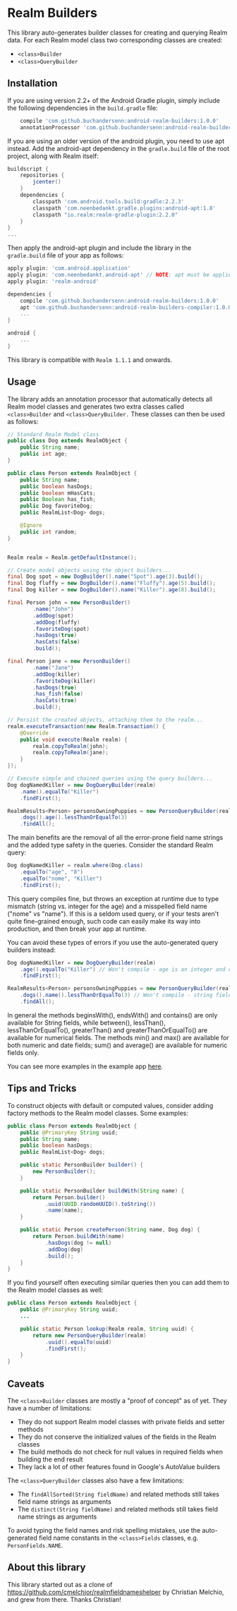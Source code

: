 # Realm Builders

This library auto-generates builder classes for creating and querying Realm data.
For each Realm model class two corresponding classes are created:

* `<class>Builder`
* `<class>QueryBuilder`

## Installation

If you are using version 2.2+ of the Android Gradle plugin, simply include the following
dependencies in the `build.gradle` file:

```gradle
    compile 'com.github.buchandersenn:android-realm-builders:1.0.0'
    annotationProcessor 'com.github.buchandersenn:android-realm-builders-compiler:1.0.0'
```

If you are using an older version of the android plugin, you need to use apt instead.
Add the android-apt dependency in the `gradle.build` file of the root project,
along with Realm itself:


```gradle
buildscript {
    repositories {
        jcenter()
    }
    dependencies {
        classpath 'com.android.tools.build:gradle:2.2.3'
        classpath 'com.neenbedankt.gradle.plugins:android-apt:1.8'
        classpath "io.realm:realm-gradle-plugin:2.2.0"
    }
}
...
```

Then apply the android-apt plugin and include the library in the `gradle.build`
file of your app as follows:

```gradle
apply plugin: 'com.android.application'
apply plugin: 'com.neenbedankt.android-apt' // NOTE: apt must be applied before Realm!
apply plugin: 'realm-android'

dependencies {
    compile 'com.github.buchandersenn:android-realm-builders:1.0.0'
    apt 'com.github.buchandersenn:android-realm-builders-compiler:1.0.0'
    ...
}

android {
    ...
}
```

This library is compatible with  `Realm 1.1.1` and onwards.

## Usage

The library adds an annotation processor that automatically detects all Realm model classes and
generates two extra classes called `<class>Builder` and `<class>QueryBuilder.` These classes can
then be used as follows:

```java
// Standard Realm Model class
public class Dog extends RealmObject {
    public String name;
    public int age;
}

public class Person extends RealmObject {
    public String name;
    public boolean hasDogs;
    public boolean mHasCats;
    public Boolean has_fish;
    public Dog favoriteDog;
    public RealmList<Dog> dogs;

    @Ignore
    public int random;
}


Realm realm = Realm.getDefaultInstance();

// Create model objects using the object builders...
final Dog spot = new DogBuilder().name("Spot").age(3).build();
final Dog fluffy = new DogBuilder().name("Fluffy").age(5).build();
final Dog killer = new DogBuilder().name("Killer").age(8).build();

final Person john = new PersonBuilder()
        .name("John")
        .addDog(spot)
        .addDog(fluffy)
        .favoriteDog(spot)
        .hasDogs(true)
        .hasCats(false)
        .build();

final Person jane = new PersonBuilder()
        .name("Jane")
        .addDog(killer)
        .favoriteDog(killer)
        .hasDogs(true)
        .has_fish(false)
        .hasCats(true)
        .build();

// Persist the created objects, attaching them to the realm...
realm.executeTransaction(new Realm.Transaction() {
    @Override
    public void execute(Realm realm) {
        realm.copyToRealm(john);
        realm.copyToRealm(jane);
    }
});

// Execute simple and chained queries using the query builders...
Dog dogNamedKiller = new DogQueryBuilder(realm)
    .name().equalTo("Killer")
    .findFirst();

RealmResults<Person> personsOwningPuppies = new PersonQueryBuilder(realm)
    .dogs().age().lessThanOrEqualTo(3)
    .findAll();
```

The main benefits are the removal of all the error-prone field name strings
and the added type safety in the queries. Consider the standard Realm query:

```java
Dog dogNamedKiller = realm.where(Dog.class)
    .equalTo("age", "8")
    .equalTo("nome", "Killer")
    .findFirst();
```

This query compiles fine, but throws an exception at runtime due to type mismatch
(string vs. integer for the age) and a misspelled field name ("nome" vs "name").
If this is a seldom used query, or if your tests aren't quite fine-grained enough,
such code can easily make its way into production, and then break your app at runtime.

You can avoid these types of errors if you use the auto-generated query builders instead:

```java
Dog dogNamedKiller = new DogQueryBuilder(realm)
    .age().equalTo("Killer") // Won't compile - age is an integer and can't be compared to a string
    .findFirst();

RealmResults<Person> personsOwningPuppies = new PersonQueryBuilder(realm)
    .dogs().name().lessThanOrEqualTo(3) // Won't compile - string fields doesn't support lessThanOrEqualTo
    .findAll();
```

In general the methods beginsWith(), endsWith() and contains() are only available for String fields,
while between(), lessThan(), lessThanOrEqualTo(), greaterThan() and greaterThanOrEqualTo() are
available for numerical fields. The methods min() and max() are available for both numeric and
date fields; sum() and average() are available for numeric fields only.

You can see more examples in the example app [here](/example).

## Tips and Tricks

To construct objects with default or computed values, consider adding factory methods to
the Realm model classes. Some examples:

```java
public class Person extends RealmObject {
    public @PrimaryKey String uuid;
    public String name;
    public boolean hasDogs;
    public RealmList<Dog> dogs;

    public static PersonBuilder builder() {
        new PersonBuilder();
    }

    public static PersonBuilder buildWith(String name) {
        return Person.builder()
            .uuid(UUID.randomUUID().toString())
            .name(name);
    }

    public static Person createPerson(String name, Dog dog) {
        return Person.buildWith(name)
            .hasDogs(dog != null)
            .addDog(dog)
            .build();
    }
}
```

If you find yourself often executing similar queries then you can add them to
the Realm model classes as well:

```java
public class Person extends RealmObject {
    public @PrimaryKey String uuid;
    ...

    public static Person lookup(Realm realm, String uuid) {
        return new PersonQueryBuilder(realm)
            .uuid().equalTo(uuid)
            .findFirst();
    }
}
```

## Caveats

The `<class>Builder` classes are mostly a "proof of concept" as of yet. They have a number
of limitations:

* They do not support Realm model classes with private fields and setter methods
* They do not conserve the initialized values of the fields in the Realm classes
* The build methods do not check for null values in required fields when building the end result
* They lack a lot of other features found in Google's AutoValue builders

The `<class>QueryBuilder` classes also have a few limitations:

* The `findAllSorted(String fieldName)` and related methods still takes field name strings as arguments
* The `distinct(String fieldName)` and related methods still takes field name strings as arguments

To avoid typing the field names and risk spelling mistakes, use the auto-generated field name
constants in the `<class>Fields` classes, e.g. `PersonFields.NAME`.

## About this library

This library started out as a clone of https://github.com/cmelchior/realmfieldnameshelper
by Christian Melchio, and grew from there. Thanks Christian!
